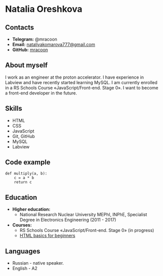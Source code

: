 # Natalia Oreshkova


## Contacts

* **Telegram:** @mracoon
* **Email:** nataliyakomarova777@gmail.com
* **GitHub:** [mracoon](https://github.com/mracoon)

## About myself
I work as an engineer at the proton accelerator. I have experience in Labview and have recently started learning MySQL. I am currently enrolled in a RS Schools Course «JavaScript/Front-end. Stage 0». I want to become a front-end developer in the future.

## Skills
* HTML 
* CSS
* JavaScript
* Git, GitHub
* MySQL
* Labview

## Code example

```
def multiply(a, b):
    c = a * b
    return c
```

## Education
* **Higher education:** 
    * National Research Nuclear University MEPhI, INPhE, Specialist Degree in Electronics Engineering (2011 - 2017)
* **Courses:**
   * RS Schools Course «JavaScript/Front-end. Stage 0» (in progress)
   * [HTML basics for beginners](https://code-basics.com/languages/html)
## Languages
* Russian - native speaker.
* English - A2 



